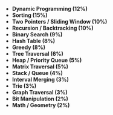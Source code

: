 - **Dynamic Programming (12%)**
- **Sorting (15%)**
- **Two Pointers / Sliding Window (10%)**
- **Recursion / Backtracking (10%)**
- **Binary Search (9%)**
- **Hash Table (8%)**
- **Greedy (8%)**
- **Tree Traversal (6%)**
- **Heap / Priority Queue (5%)**
- **Matrix Traversal (5%)**
- **Stack / Queue (4%)**
- **Interval Merging (3%)**
- **Trie (3%)**
- **Graph Traversal (3%)**
- **Bit Manipulation (2%)**
- **Math / Geometry (2%)**
